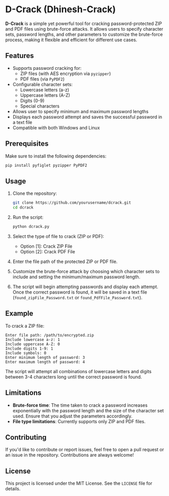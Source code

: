 # D-Crack (Dhinesh-Crack)

**D-Crack** is a simple yet powerful tool for cracking password-protected ZIP and PDF files using brute-force attacks. It allows users to specify character sets, password lengths, and other parameters to customize the brute-force process, making it flexible and efficient for different use cases.

## Features
- Supports password cracking for:
  - ZIP files (with AES encryption via `pyzipper`)
  - PDF files (via `PyPDF2`)
- Configurable character sets:
  - Lowercase letters (a-z)
  - Uppercase letters (A-Z)
  - Digits (0-9)
  - Special characters
- Allows user to specify minimum and maximum password lengths
- Displays each password attempt and saves the successful password in a text file
- Compatible with both Windows and Linux

## Prerequisites
Make sure to install the following dependencies:
```bash
pip install pyfiglet pyzipper PyPDF2
```

## Usage

1. Clone the repository:
   ```bash
   git clone https://github.com/yourusername/dcrack.git
   cd dcrack
   ```

2. Run the script:
   ```bash
   python dcrack.py
   ```

3. Select the type of file to crack (ZIP or PDF):
   - Option [1]: Crack ZIP File
   - Option [2]: Crack PDF File

4. Enter the file path of the protected ZIP or PDF file.

5. Customize the brute-force attack by choosing which character sets to include and setting the minimum/maximum password length.

6. The script will begin attempting passwords and display each attempt. Once the correct password is found, it will be saved in a text file (`found_zipFile_Password.txt` or `found_PdfFile_Password.txt`).

## Example

To crack a ZIP file:
```
Enter file path: /path/to/encrypted.zip
Include lowercase a-z: 1
Include uppercase A-Z: 0
Include digits 1-9: 1
Include symbols: 0
Enter minimum length of password: 3
Enter maximum length of password: 4
```

The script will attempt all combinations of lowercase letters and digits between 3-4 characters long until the correct password is found.

## Limitations
- **Brute-force time**: The time taken to crack a password increases exponentially with the password length and the size of the character set used. Ensure that you adjust the parameters accordingly.
- **File type limitations**: Currently supports only ZIP and PDF files.

## Contributing
If you'd like to contribute or report issues, feel free to open a pull request or an issue in the repository. Contributions are always welcome!

## License
This project is licensed under the MIT License. See the `LICENSE` file for details.
